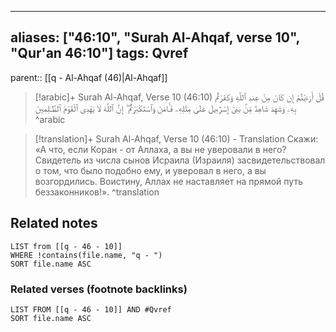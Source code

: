 
---
aliases: ["46:10", "Surah Al-Ahqaf, verse 10", "Qur'an 46:10"]
tags: Qvref
---

parent:: [[q - Al-Ahqaf (46)|Al-Ahqaf]]

> [!arabic]+ Surah Al-Ahqaf, Verse 10 (46:10)
> <span class="quran-arabic">قُلْ أَرَءَيْتُمْ إِن كَانَ مِنْ عِندِ ٱللَّهِ وَكَفَرْتُم بِهِۦ وَشَهِدَ شَاهِدٌ مِّنۢ بَنِىٓ إِسْرَٰٓءِيلَ عَلَىٰ مِثْلِهِۦ فَـَٔامَنَ وَٱسْتَكْبَرْتُمْ ۖ إِنَّ ٱللَّهَ لَا يَهْدِى ٱلْقَوْمَ ٱلظَّـٰلِمِينَ</span>
^arabic

> [!translation]+ Surah Al-Ahqaf, Verse 10 (46:10) - Translation
> Скажи: «А что, если Коран - от Аллаха, а вы не уверовали в него? Свидетель из числа сынов Исраила (Израиля) засвидетельствовал о том, что было подобно ему, и уверовал в него, а вы возгордились. Воистину, Аллах не наставляет на прямой путь беззаконников!».
^translation



## Related notes
```dataview
LIST from [[q - 46 - 10]]
WHERE !contains(file.name, "q - ")
SORT file.name ASC
```

### Related verses (footnote backlinks)
```dataview
LIST FROM [[q - 46 - 10]] AND #Qvref
SORT file.name ASC
```

